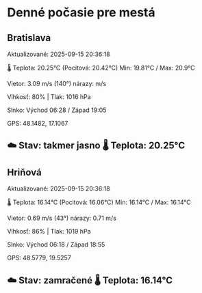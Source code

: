 ﻿# Denné počasie pre mestá

## Bratislava
Aktualizované: 2025-09-15 20:36:18

🌡️ Teplota: 20.25°C 
(Pocitová: 20.42°C)
Min: 19.81°C / Max: 20.9°C

Vietor: 3.09 m/s    (140°) 
nárazy:  m/s

Vlhkosť: 80% | Tlak: 1016 hPa

Slnko: Východ 06:28 / Západ 19:05

GPS: 48.1482, 17.1067

☁️ Stav: takmer jasno        🌡️ Teplota: 20.25°C
---

## Hriňová
Aktualizované: 2025-09-15 20:36:18

🌡️ Teplota: 16.14°C 
(Pocitová: 16.06°C)
Min: 16.14°C / Max: 16.14°C

Vietor: 0.69 m/s (43°)
nárazy: 0.71 m/s

Vlhkosť: 86% | Tlak: 1019 hPa

Slnko: Východ 06:18 / Západ 18:55

GPS: 48.5779, 19.5257

☁️ Stav: zamračené        🌡️ Teplota: 16.14°C
---
